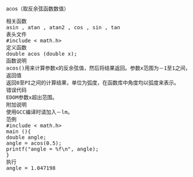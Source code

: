 acos（取反余弦函数数值）
<pre>相关函数
asin , atan , atan2 , cos , sin , tan
表头文件
#include < math.h>
定义函数
double acos (double x);
函数说明
acos()用来计算参数x的反余弦值，然后将结果返回。参数x范围为－1至1之间，超过此范围则会失败。
返回值
返回0至PI之间的计算结果，单位为弧度，在函数库中角度均以弧度来表示。
错误代码
EDOM参数x超出范围。
附加说明
使用GCC编译时请加入－lm。
范例
#include < math.h>
main (){
double angle;
angle = acos(0.5);
printf("angle = %f\n", angle);
}
执行
angle = 1.047198</pre>